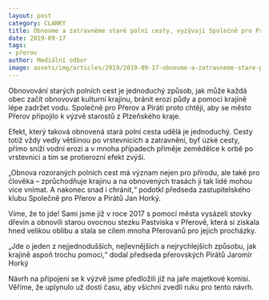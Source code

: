 ```yaml
---
layout: post
category: CLANKY
title: Obnovme a zatravněme staré polní cesty, vyzývají Společně pro Přerov a Piráti
date: 2019-09-17
tags: 
- přerov
author: Mediální odbor
image: assets/img/articles/2019/2019-09-17-obnovme-a-zatravneme-stare-polni-cesty-vyzyvaji-spolecne-pro-prerov-a-pirati.jpg  #751x422 pixelu
---
```

Obnovování starých polních cest je jednoduchý způsob, jak může každá obec začít obnovovat kulturní krajinu, bránit erozi půdy a pomoci krajině lépe zadržet vodu. Společně pro Přerov a Piráti proto chtějí, aby se město Přerov připojilo k výzvě starostů z Plzeňského kraje. 

Efekt, který taková obnovená stará polní cesta udělá je jednoduchý. Cesty totiž vždy vedly většinou po vrstevnicích a zatravnění, byť úzké cesty, přímo sníží vodní erozi a v mnoha případech přiměje zemědělce k orbě po vrstevnici a tím se protierozní efekt zvýší.

„Obnova rozoraných polních cest má význam nejen pro přírodu, ale také pro člověka – zprůchodňuje krajinu a na obnovených trasách ji tak lidé mohou vice vnímat. A nakonec snad i chránit,“ podotkl předseda zastupitelského klubu Společně pro Přerov a Pirátů Jan Horký.

Víme, že to jde! Sami jsme již v roce 2017 s pomocí města vysázeli stovky dřevin a obnovili starou ovocnou stezku Pastviska v Přerově, která si získala hned velikou oblibu a stala se cílem mnoha Přerovanů pro jejich procházky.

„Jde o jeden z nejjednodušších, nejlevnějších a nejrychlejších způsobu, jak krajině aspoň trochu pomoci,“ dodal předseda přerovských Pirátů Jaromír Horký

Návrh na připojení se k výzvě jsme předložili již na jaře majetkové komisi. Věříme, že uplynulo už dosti času, aby všichni zvedli ruku pro tento návrh.